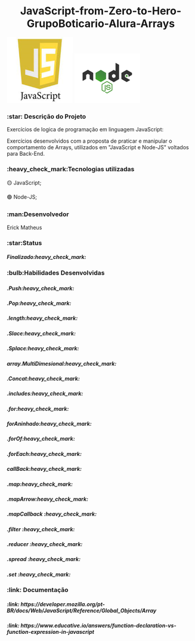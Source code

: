 <h1 align="center"> JavaScript-from-Zero-to-Hero-GrupoBoticario-Alura-Arrays </h1>

![logo JavaScript](https://github.com/Erickmts10/JavaScript-from-Zero-to-Hero-GB-Alura-parte-3/blob/main/Logo/Logo.png)
![logo JavaScript](https://github.com/Erickmts10/JavaScript-from-Zero-to-Hero-GB-Alura-parte-3/blob/main/Logo/nodejs-2-logo.png)

<h3>:star: Descrição do Projeto</h3>
 
Exercícios de logica de programação em linguagem JavaScript:

Exercícios desenvolvidos com a proposta de praticar e manipular o comportamento de Arrays, utilizados em "JavaScript e Node-JS" voltados para Back-End.

<h3>:heavy_check_mark:Tecnologias utilizadas</h3>

:yellow_circle: JavaScript;

:green_circle: Node-JS;

<h3>:man:Desenvolvedor</h3>
<p>Erick Matheus</p>

<h3>:star:Status</h3>
<h5>Finalizado:heavy_check_mark:</h5>

<h3>:bulb:Habilidades Desenvolvidas<h3>
<h5>.Push:heavy_check_mark:</h5>
<h5>.Pop:heavy_check_mark:</h5>
<h5>.length:heavy_check_mark:</h5>
<h5>.Slace:heavy_check_mark:</h5>
<h5>.Splace:heavy_check_mark:</h5>
<h5>array.MultiDimesional:heavy_check_mark:</h5>
<h5>.Concat:heavy_check_mark:</h5>
<h5>.includes:heavy_check_mark:</h5>
<h5>.for:heavy_check_mark:</h5>
<h5>forAninhado:heavy_check_mark:</h5>
<h5>.forOf:heavy_check_mark:</h5>
<h5>.forEach:heavy_check_mark:</h5>
<h5>callBack:heavy_check_mark:</h5>
<h5>.map:heavy_check_mark:</h5>
<h5>.mapArrow:heavy_check_mark:</h5>
<h5>.mapCallback :heavy_check_mark:</h5>
<h5>.filter :heavy_check_mark:</h5>
<h5>.reducer :heavy_check_mark:</h5>
<h5>.spread :heavy_check_mark:</h5>
<h5>.set :heavy_check_mark:</h5>

<h3>:link: Documentação</h3>
<h5>:link: https://developer.mozilla.org/pt-BR/docs/Web/JavaScript/Reference/Global_Objects/Array </h5>
<h5>:link: https://www.educative.io/answers/function-declaration-vs-function-expression-in-javascript </h5>
